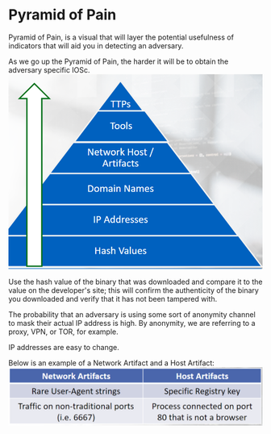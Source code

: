 # Pyramid of Pain

Pyramid of Pain, is a visual that will layer the potential usefulness of indicators that will aid you in detecting an adversary. 

As we go up the Pyramid of Pain, the harder it will be to obtain the adversary specific IOSc.
![Alt text](image-3.png)

Use the hash value of the binary that was downloaded and compare it to the value on the developer's site; this will confirm the authenticity of the binary you downloaded and verify that it has not been tampered with. 

The probability that an adversary is using some sort of anonymity channel to mask their actual IP address is high. 
By anonymity, we are referring to a proxy, VPN, or TOR, for example. 

IP addresses are easy to change. 

Below is an example of a Network Artifact and a Host Artifact: 
![Alt text](image-4.png)
